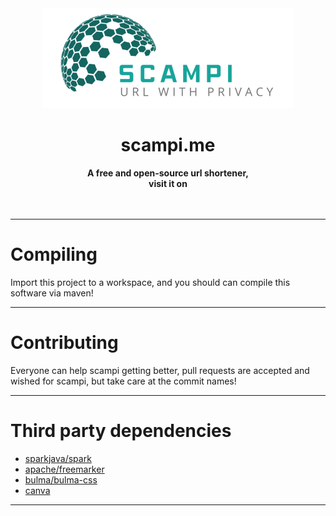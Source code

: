 <div align="center">
    <img src="https://raw.githubusercontent.com/MarcPlaying/scampi.me/main/scampi.me/static/img/logo.png"/>
    <h1>scampi.me</h1>
    <strong>
        A free and open-source url shortener,<br>
        visit it on <a href="http://scampi.me"></a>
    </strong><br><br>
<br>
</div>

---

# Compiling

Import this project to a workspace, and you should can compile this software via maven!

---

# Contributing

Everyone can help scampi getting better, pull requests are accepted and wished for scampi, but take care at the commit names!

---

# Third party dependencies

- [sparkjava/spark](http://sparkjava.com/)
- [apache/freemarker](https://freemarker.apache.org/)
- [bulma/bulma-css](https://bulma.io/)
- [canva](https://canva.com)
---